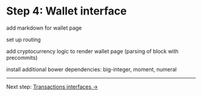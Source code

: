 # Step 4: Wallet interface

add markdown for wallet page

set up routing

add cryptocurrency logic to render wallet page (parsing of block with precommits)

install additional bower dependencies: big-integer, moment, numeral

---

Next step: [Transactions interfaces →](step-5-transactions.md)
